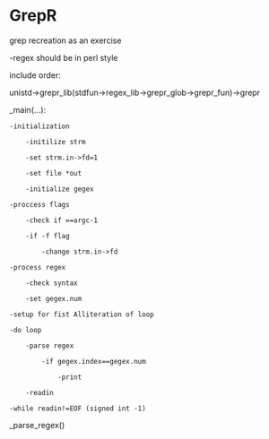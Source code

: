 GrepR
=====

grep recreation as an exercise

-regex should be in perl style


include order:

unistd->grepr_lib(stdfun->regex_lib->grepr_glob->grepr_fun)->grepr


_main(...):

	-initialization

		-initilize strm
	
		-set strm.in->fd=1
	
		-set file *out
	
		-initialize gegex
	
	-proccess flags

		-check if ==argc-1
	
		-if -f flag
	
			-change strm.in->fd
		
	-process regex

		-check syntax
	
		-set gegex.num
	
	-setup for fist Alliteration of loop

	-do loop

		-parse regex
	
			-if gegex.index==gegex.num
		
				-print
			
		-readin
	
	-while readin!=EOF (signed int -1)


_parse_regex()

